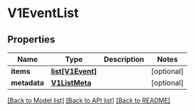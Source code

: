 # V1EventList

## Properties
Name | Type | Description | Notes
------------ | ------------- | ------------- | -------------
**items** | [**list[V1Event]**](V1Event.md) |  | [optional] 
**metadata** | [**V1ListMeta**](V1ListMeta.md) |  | [optional] 

[[Back to Model list]](../README.md#documentation-for-models) [[Back to API list]](../README.md#documentation-for-api-endpoints) [[Back to README]](../README.md)

